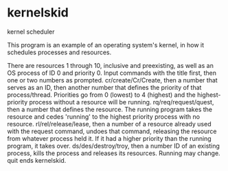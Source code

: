 # kernelskid
kernel scheduler

This program is an example of an operating system's kernel, in how it schedules processes and resources.

There are resources 1 through 10, inclusive and preexisting, as well as an OS process of ID 0 and priority 0. 
Input commands with the title first, then one or two numbers as prompted.
cr/create/Cr/Create, then a number that serves as an ID, then another number that defines the priority of that process/thread. Priorities go from 0 (lowest) to 4 (highest) and the highest-priority process without a resource will be running.
rq/req/request/quest, then a number that defines the resource. The running program takes the resource and cedes 'running' to the highest priority process with no resource.
rl/rel/release/lease, then a number of a resource already used with the request command, undoes that command, releasing the resource from whatever process held it. If it had a higher priority than the running program, it takes over.
ds/des/destroy/troy, then a number ID of an existing process, kills the process and releases its resources. Running may change.
quit ends kernelskid.
